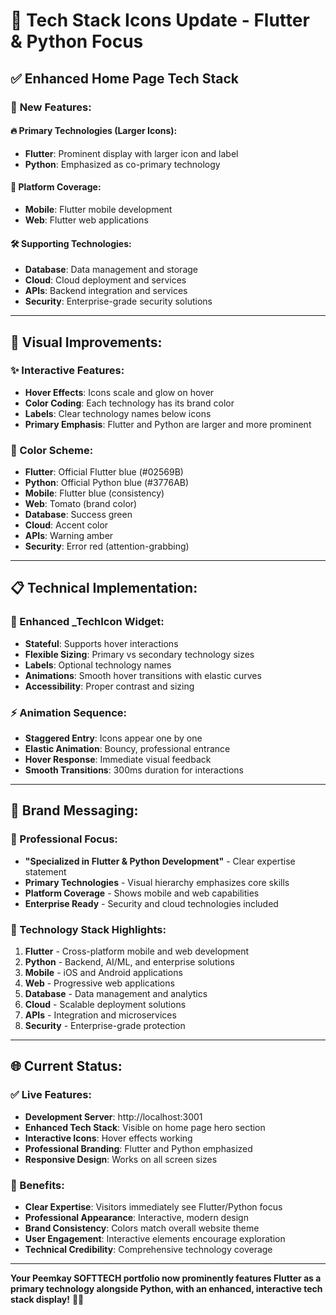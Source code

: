 # 🚀 Tech Stack Icons Update - Flutter & Python Focus

## ✅ **Enhanced Home Page Tech Stack**

### 🎯 **New Features:**

#### **🔥 Primary Technologies (Larger Icons):**
- **Flutter**: Prominent display with larger icon and label
- **Python**: Emphasized as co-primary technology

#### **📱 Platform Coverage:**
- **Mobile**: Flutter mobile development
- **Web**: Flutter web applications

#### **🛠️ Supporting Technologies:**
- **Database**: Data management and storage
- **Cloud**: Cloud deployment and services
- **APIs**: Backend integration and services
- **Security**: Enterprise-grade security solutions

---

## 🎨 **Visual Improvements:**

### **✨ Interactive Features:**
- **Hover Effects**: Icons scale and glow on hover
- **Color Coding**: Each technology has its brand color
- **Labels**: Clear technology names below icons
- **Primary Emphasis**: Flutter and Python are larger and more prominent

### **🌈 Color Scheme:**
- **Flutter**: Official Flutter blue (#02569B)
- **Python**: Official Python blue (#3776AB)
- **Mobile**: Flutter blue (consistency)
- **Web**: Tomato (brand color)
- **Database**: Success green
- **Cloud**: Accent color
- **APIs**: Warning amber
- **Security**: Error red (attention-grabbing)

---

## 📋 **Technical Implementation:**

### **🔧 Enhanced _TechIcon Widget:**
- **Stateful**: Supports hover interactions
- **Flexible Sizing**: Primary vs secondary technology sizes
- **Labels**: Optional technology names
- **Animations**: Smooth hover transitions with elastic curves
- **Accessibility**: Proper contrast and sizing

### **⚡ Animation Sequence:**
- **Staggered Entry**: Icons appear one by one
- **Elastic Animation**: Bouncy, professional entrance
- **Hover Response**: Immediate visual feedback
- **Smooth Transitions**: 300ms duration for interactions

---

## 🎯 **Brand Messaging:**

### **💼 Professional Focus:**
- **"Specialized in Flutter & Python Development"** - Clear expertise statement
- **Primary Technologies** - Visual hierarchy emphasizes core skills
- **Platform Coverage** - Shows mobile and web capabilities
- **Enterprise Ready** - Security and cloud technologies included

### **🚀 Technology Stack Highlights:**
1. **Flutter** - Cross-platform mobile and web development
2. **Python** - Backend, AI/ML, and enterprise solutions
3. **Mobile** - iOS and Android applications
4. **Web** - Progressive web applications
5. **Database** - Data management and analytics
6. **Cloud** - Scalable deployment solutions
7. **APIs** - Integration and microservices
8. **Security** - Enterprise-grade protection

---

## 🌐 **Current Status:**

### **✅ Live Features:**
- **Development Server**: http://localhost:3001
- **Enhanced Tech Stack**: Visible on home page hero section
- **Interactive Icons**: Hover effects working
- **Professional Branding**: Flutter and Python emphasized
- **Responsive Design**: Works on all screen sizes

### **🎉 Benefits:**
- **Clear Expertise**: Visitors immediately see Flutter/Python focus
- **Professional Appearance**: Interactive, modern design
- **Brand Consistency**: Colors match overall website theme
- **User Engagement**: Interactive elements encourage exploration
- **Technical Credibility**: Comprehensive technology coverage

---

**Your Peemkay SOFTTECH portfolio now prominently features Flutter as a primary technology alongside Python, with an enhanced, interactive tech stack display!** 🎨✨
